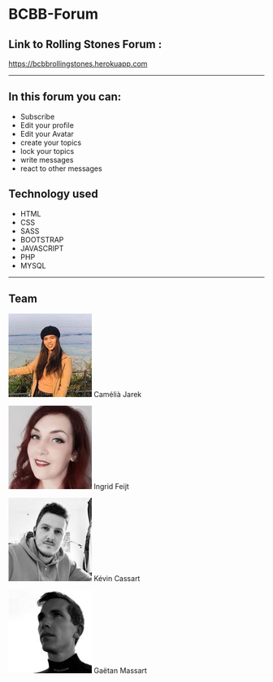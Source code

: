 # BCBB-Forum

## Link to Rolling Stones Forum :

https://bcbbrollingstones.herokuapp.com

_____________________________________________________________________________

## In this forum you can:

- Subscribe
- Edit your profile
- Edit your Avatar
- create your topics
- lock your topics
- write messages
- react to other messages




## Technology used

- HTML
- CSS
- SASS
- BOOTSTRAP
- JAVASCRIPT
- PHP
- MYSQL

_____________________________________________________________________________

## Team

![Camélia Jarek](images/team_pictures/Camelia.jpeg "Camélia Jarek")
 Camélià Jarek
 
![Ingrid Feijt](images/team_pictures/ingrid.jpeg "Ingrid Feijt")
 Ingrid Feijt
 
![Kévin Cassart](images/team_pictures/kevin.jpeg "Kévin Cassart")
 Kévin Cassart
 
![Gaëtan Massart](images/team_pictures/gaetan.jpeg "Gaëtan Massart")
 Gaëtan Massart
 


